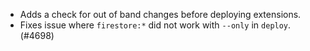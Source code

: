 - Adds a check for out of band changes before deploying extensions.
- Fixes issue where `firestore:*` did not work with `--only` in `deploy`. (#4698)
